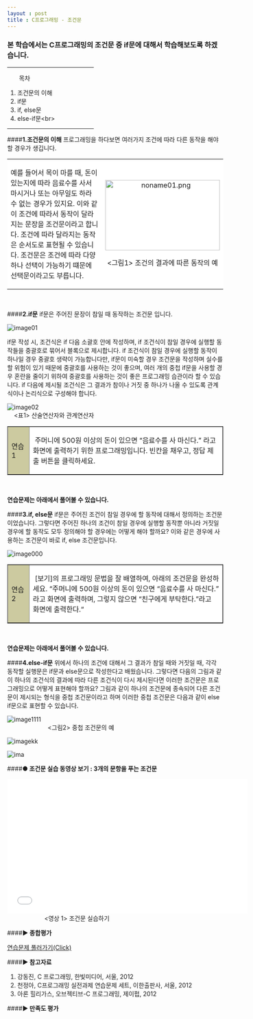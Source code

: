 ```yaml
---
layout : post
title : C프로그래밍 - 조건문
---
```

### 본 학습에서는 C프로그래밍의 조건문 중 if문에 대해서 학습해보도록 하겠습니다.


<hr width="40%" align="left">

&nbsp; &nbsp; &nbsp; &nbsp;목차<br>
1. 조건문의 이해<br>
2. if문<br>
3. if, else문<br>
4. else-if문<br\>

<hr width="40%" align="left">


####**1.조건문의 이해**
프로그래밍을 하다보면 여러가지 조건에 따라 다른 동작을 해야 할 경우가 생깁니다.


<table style="background#CCCCCC;border-spacing:1px" cellspacing="1"><tbody><tr style="background:#FFFFFF"><td width="50%"><p>
예를 들어서 목이 마를 때, 돈이 있는지에 따라 음료수를 사서 마시거나 또는 아무일도 하라 수 없는 경우가 있지요. 이와 같이 조건에 따라서 동작이 달라지는 문장을 조건문이라고 합니다. 조건에 따라 달라지는 동작은 순서도로 표현될 수 있습니다. 조건문은 조건에 따라 다양하나 선택이 가능하기 떄문에 선택문이라고도 부릅니다.&nbsp;</p>
</td><td width="50%"><p align="center">
<img src="https://lh6.googleusercontent.com/-Tskq_54HQDk/VFaOvLgzmrI/AAAAAAAAABE/8OmlL4ps4To/s267/noname01.jpg"
alt="noname01.png"
width="267" height="164" editor_component="image_link"></p>
<p align="center">&lt;그림1&gt; 조건의 결과에 따른 동작의 예</p> </td></tr>
</tbody></table><br/>


####**2.if문**
if문은 주어진 문장이 참일 때 동작하는 조건문 입니다.



![image01](https://lh4.googleusercontent.com/-oHwjmEgAKX4/VFdY5hRGHwI/AAAAAAAAABc/5wCl4kbogos/s825/1.png)


if문 작성 시, 조건식은 if 다음 소괄호 안에 작성하며, if 조건식이 참일 경우에 실행할 동작들을 중괄호로 묶어서 블록으로 제시합니다. if 조건식이 참일 경우에 실행할 동작이 하나일 경우 중괄호 생략이 가능합니다만, if문이 미숙할 경우 조건문을 작성하며 실수를 할 위험이 있기 때문에 중괄호를 사용하는 것이 좋으며, 여러 개의 중첩 if문을 사용할 경우 혼란을 줄이기 위하여 중괄호를 사용하는 것이 좋은 프로그래밍 습관이라 할 수 있습니다. if 다음에 제시될 조건식은 그 결과가 참이나 거짓 중 하나가 나올 수 있도록 관계식이나 논리식으로 구성해야 합니다.

![image02](https://lh5.googleusercontent.com/-rOzX9vKKMIU/VFaOwCzS2eI/AAAAAAAAAA0/NfJ7SJcGR3c/s238/noname02.jpg)<br>
&nbsp; &nbsp; &lt;표1&gt; 산술연산자와 관계연산자



<table border="1" style="background:#CCCCCC;border-spacing:1px" cellspacing="1"><tbody><tr style="background:#FFFFFF"><td width="10%" bgcolor="#CCCAA"><p>연습1&nbsp;</p>
</td><td><p>&nbsp;주머니에 500원 이상의 돈이 있으면 “음료수를 사 마신다.” 라고 화면에 출력하기 위한 프로그래밍입니다. 빈칸을 채우고, 정답 제출 버튼을 클릭하세요.</p>
</td></tr>
</tbody></table><br />

**연습문제는 아래에서 풀어볼 수 있습니다.**





####**3.if, else문**
if문은 주어진 조건이 참일 경우에 할 동작에 대해서 정의하는 조건문이었습니다. 그렇다면 주어진 하나의 조건이 참일 경우에 실행할 동작뿐 아니라 거짓일 경우에 할 동작도 모두 정의해야 할 경우에는 어떻게 해야 할까요? 이와 같은 경우에 사용하는 조건문이 바로 if, else 조건문입니다.<br>

![image000](https://lh4.googleusercontent.com/-ajSe9oBes-I/VFaOwc6g1OI/AAAAAAAAABA/j7XMCVhte84/s800/%25EC%25A0%259C%25EB%25AA%25A9%2520%25EC%2597%2586%25EC%259D%258C.png)

<table border="1" style="background:#CCCCCC;border-spacing:1px" cellspacing="1"><tbody><tr style="background:#FFFFFF"><td width="10%" bgcolor="#CCCAA"><p>연습2&nbsp;</p>
</td><td><p>&nbsp;[보기]의 프로그래밍 문법을 잘 배열하여, 아래의 조건문을 완성하세요.
“주머니에 500원 이상의 돈이 있으면 “음료수를 사 마신다.” 라고 화면에 출력하며, 그렇지 않으면 “친구에게 부탁한다.”라고 화면에 출력한다.“</p>
</td></tr>
</tbody></table><br />

**연습문제는 아래에서 풀어볼 수 있습니다.**

####**4.else-if문**
위에서 하나의 조건에 대해서 그 결과가 참일 때와 거짓일 때, 각각 동작할 실행문은 if문과 else문으로 작성한다고 배웠습니다. 그렇다면 다음의 그림과 같이 하나의 조건식의 결과에 따라 다른 조건식이 다시 제시된다면 이러한 조건문은 프로그래밍으로 어떻게 표현해야 할까요? 그림과 같이 하나의 조건문에 종속되어 다른 조건문이 제시되는 형식을 중첩 조건문이라고 하며 이러한 중첩 조건문은 다음과 같이 else if문으로 표현할 수 있습니다.<br>

![image1111](https://lh6.googleusercontent.com/-3M1arjHCgCE/VFaOvadeBII/AAAAAAAAAA8/lelDoYpyaxQ/s383/else.jpg)<br>
&nbsp; &nbsp; &nbsp; &nbsp; &nbsp; &nbsp; &nbsp; &nbsp; &nbsp; &nbsp; &nbsp; &nbsp;
&lt;그림2&gt; 중첩 조건문의 예

![imagekk](https://lh6.googleusercontent.com/-SMsbheORomg/VFaOvO2_F_I/AAAAAAAAAAk/qFOQELvL10c/s800/22.png)<br>



![ima](https://lh4.googleusercontent.com/-fB6qvW6S2kU/VFaOwSXwUnI/AAAAAAAAAA4/rIPMiFaNO24/s410/noname03.jpg)





####**● 조건문 실습 동영상 보기 : 3개의 문항을 푸는 조건문**<br>
<iframe width="560" height="315" src="//www.youtube.com/embed/HxYFntagdJQ" frameborder="0" allowfullscreen></iframe><br>
&nbsp; &nbsp; &nbsp; &nbsp; &nbsp; &nbsp; &nbsp; &nbsp; &nbsp; &nbsp; &nbsp;  &lt;영상 1&gt; 조건문 실습하기

####**▶ 종합평가**

<a href="http://chulkim0726.gitbooks.io/quiz1/content/index.html" target="_blank">연습문제 풀러가기(Click)</a>

####**▶ 참고자료**
1. 강동진, C 프로그래밍, 한빛미디어, 서울, 2012
2. 천정아, C프로그래밍 실전과제 연습문제 세트, 이한출판사, 서울, 2012
3. 아론 힐리가스, 오브젝티브-C 프로그래밍, 제이펍, 2012

####**▶ 만족도 평가**






